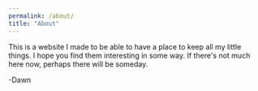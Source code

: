 ```yaml
---
permalink: /about/
title: "About"
---
```


This is a website I made to be able to have a place to keep all my little things. I hope you find them interesting in some way. If there's not much here now, perhaps there will be someday.

-Dawn
